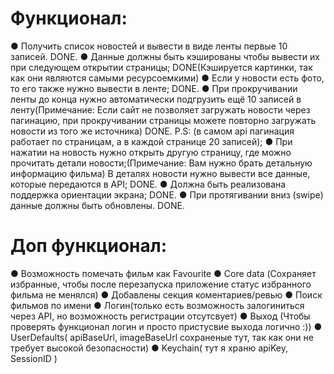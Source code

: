 # Функционал:
● Получить список новостей и вывести в виде ленты первые 10 записей. DONE.
● Данные должны быть кэшированы чтобы вывести их при следующем открытии
страницы; DONE(Кэшируется картинки, так как они являются самыми ресурсоемкими)
● Если у новости есть фото, то его также нужно вывести в ленте; DONE.
● При прокручивании ленты до конца нужно автоматически подгрузить ещё 10
записей в ленту(Примечание: Если сайт не позволяет загружать новости через пагинацию, при прокручивании страницы можете повторно загружать новости из того же источника) DONE. P.S: (в самом api пагинация работает по страницам, а в каждой странице 20 записей);
● При нажатии на новость нужно открыть другую страницу, где можно прочитать детали новости;(Примечание: Вам нужно брать детальную информацию фильма) В деталях новости нужно вывести все данные, которые передаются в API; DONE.
● Должна быть реализована поддержка ориентации экрана; DONE.
● При протягивании вниз (swipe) данные должны быть обновлены. DONE.

# Доп функционал:
● Возможность помечать фильм как Favourite
● Core data (Сохраняет избранные, чтобы после перезапуска приложение статус избранного фильма не менялся)
● Добавлены секция коментариев/ревью
● Поиск фильмов по имени
● Логин(только есть возможность залогиниться через API, но возможность регистрации отсутсвует)
● Выход (Чтобы проверять функционал логин и просто пристусвие выхода логично :))
● UserDefaults( apiBaseUrl, imageBaseUrl сохраненые тут, так как они не требует высокой безопасности)
● Keychain( тут я храню apiKey, SessionID )

